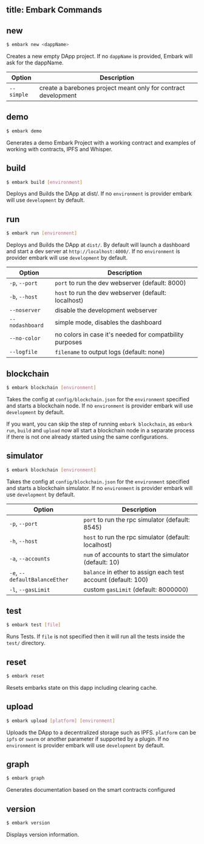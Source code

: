 title: Embark Commands
---

## new

``` bash
$ embark new <dappName>
```

Creates a new empty DApp project. If no `dappName` is provided, Embark will ask for the dappName.

Option | Description
--- | ---
`--simple` | create a barebones project meant only for contract development 

## demo

``` bash
$ embark demo
```

Generates a demo Embark Project with a working contract and examples of working with contracts, IPFS and Whisper.

## build

``` bash
$ embark build [environment]
```

Deploys and Builds the DApp at dist/. If no `environment` is provider embark will use `development` by default.

## run

``` bash
$ embark run [environment]
```

Deploys and Builds the DApp at `dist/`. By default will launch a dashboard and start a dev server at `http://localhost:4000/`. If no `environment` is provider embark will use `development` by default.  

Option | Description
--- | ---
`-p`, `--port` | `port` to run the dev webserver (default: 8000)
`-b`, `--host` | `host` to run the dev webserver (default: localhost)
`--noserver` | disable the development webserver
`--nodashboard` | simple mode, disables the dashboard
`--no-color` | no colors in case it's needed for compatbility purposes
`--logfile` | `filename` to output logs (default: none)

## blockchain

``` bash
$ embark blockchain [environment]
```

Takes the config at `config/blockchain.json` for the `environment` specified and starts a blockchain node. If no `environment` is provider embark will use `development` by default.

If you want, you can skip the step of running `embark blockchain`, as `embark run`, `build` and `upload` now all start a blockchain node in a separate process if there is not one already started using the same configurations.

## simulator

``` bash
$ embark blockchain [environment]
```

Takes the config at `config/blockchain.json` for the `environment` specified and starts a blockchain simulator. If no `environment` is provider embark will use `development` by default.

Option | Description
--- | ---
`-p`, `--port` | `port` to run the rpc simulator (default: 8545)
`-h`, `--host` | `host` to run the rpc simulator (default: localhost)
`-a`, `--accounts` | `num` of accounts to start the simulator (default: 10)
`-e`, `--defaultBalanceEther` | `balance` in ether to assign each test account (default: 100)
`-l`, `--gasLimit` | custom `gasLimit` (default: 8000000)

## test

``` bash
$ embark test [file]
```

Runs Tests. If `file` is not specified then it will run all the tests inside the `test/` directory.

## reset

``` bash
$ embark reset
```

Resets embarks state on this dapp including clearing cache.

## upload

``` bash
$ embark upload [platform] [environment]
```

Uploads the DApp to a decentralized storage such as IPFS. `platform` can be `ipfs` or `swarm` or another parameter if supported by a plugin. If no `environment` is provider embark will use `development` by default.

## graph

``` bash
$ embark graph
```

Generates documentation based on the smart contracts configured

## version

``` bash
$ embark version
```

Displays version information.

